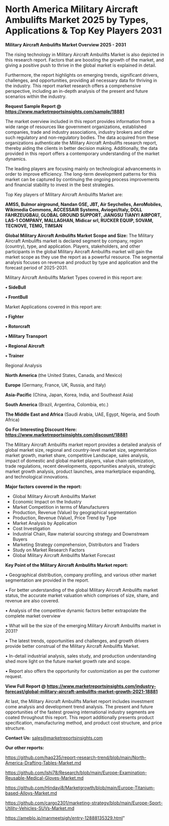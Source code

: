 # North America Military Aircraft Ambulifts Market 2025 by Types, Applications & Top Key Players 2031

<Strong> Military Aircraft Ambulifts Market Overview 2025 - 2031</strong>

The rising technology in Military Aircraft Ambulifts Market is also depicted in this research report. Factors that are boosting the growth of the market, and giving a positive push to thrive in the global market is explained in detail.

Furthermore, the report highlights on emerging trends, significant drivers, challenges, and opportunities, providing all necessary data for thriving in the industry. This report market research offers a comprehensive perspective, including an in-depth analysis of the present and future scenarios within the industry.

<strong>Request Sample Report @ <a href=https://www.marketreportsinsights.com/sample/18881>https://www.marketreportsinsights.com/sample/18881</a></strong>

The market overview included in this report provides information from a wide range of resources like government organizations, established companies, trade and industry associations, industry brokers and other such regulatory and non-regulatory bodies. The data acquired from these organizations authenticate the Military Aircraft Ambulifts research report, thereby aiding the clients in better decision making. Additionally, the data provided in this report offers a contemporary understanding of the market dynamics.

The leading players are focusing mainly on technological advancements in order to improve efficiency. The long-term development patterns for this market can be captured by continuing the ongoing process improvements and financial stability to invest in the best strategies.

Top Key players of Military Aircraft Ambulifts Market are:

<strong>AMSS, Bulmor airground, Nandan GSE, JBT, Air Seychelles, AeroMobiles, Wikimedia Commons, ACCESSAIR Systems, Aviogei/Italy, DOLL FAHRZEUGBAU, GLOBAL GROUND SUPPORT, JIANGSU TIANYI AIRPORT, LAS-1 COMPANY, MALLAGHAN, Midicar srl, RUCKER EQUIP, SOVAM, TECNOVE, TEMG, TIMSAN</strong>

<strong><b>Global Military Aircraft Ambulifts Market Scope and Size:</b></strong>
The Military Aircraft Ambulifts market is declared segment by company, region (country), type, and application. Players, stakeholders, and other participants in the global Military Aircraft Ambulifts market will gain the market scope as they use the report as a powerful resource. The segmental analysis focuses on revenue and product by type and application and the forecast period of 2025-2031.

Military Aircraft Ambulifts Market Types covered in this report are:

<strong>• SideBull

• FrontBull</strong>

Market Applications covered in this report are:

<strong>• Fighter

• Rotorcraft

• Military Transport

• Regional Aircraft

• Trainer</strong> 

Regional Analysis

<strong>North America</strong> (the United States, Canada, and Mexico)

<strong>Europe</strong> (Germany, France, UK, Russia, and Italy)

<strong>Asia-Pacific</strong> (China, Japan, Korea, India, and Southeast Asia)

<strong>South America</strong> (Brazil, Argentina, Colombia, etc.)

<strong>The Middle East and Africa</strong> (Saudi Arabia, UAE, Egypt, Nigeria, and South Africa)

<strong>Go For Interesting Discount Here: <a href=https://www.marketreportsinsights.com/discount/18881>https://www.marketreportsinsights.com/discount/18881</a></strong>

The Military Aircraft Ambulifts market report provides a detailed analysis of global market size, regional and country-level market size, segmentation market growth, market share, competitive Landscape, sales analysis, impact of domestic and global market players, value chain optimization, trade regulations, recent developments, opportunities analysis, strategic market growth analysis, product launches, area marketplace expanding, and technological innovations.

<strong><b>Major factors covered in the report:</b></strong>
<ul>
  <li>Global Military Aircraft Ambulifts Market </li>
  <li>Economic Impact on the Industry</li>
  <li>Market Competition in terms of Manufacturers</li>
  <li>Production, Revenue (Value) by geographical segmentation</li>
  <li>Production, Revenue (Value), Price Trend by Type</li>
  <li>Market Analysis by Application</li>
  <li>Cost Investigation</li>
  <li>Industrial Chain, Raw material sourcing strategy and Downstream Buyers</li>
  <li>Marketing Strategy comprehension, Distributors and Traders</li>
  <li>Study on Market Research Factors</li>
  <li>Global Military Aircraft Ambulifts Market Forecast</li>
</ul>

<strong><b>Key Point of the Military Aircraft Ambulifts Market report:</b></strong>

• Geographical distribution, company profiling, and various other market segmentation are provided in the report.

• For better understanding of the global Military Aircraft Ambulifts market status, the accurate market valuation which comprises of size, share, and revenue are also covered.

• Analysis of the competitive dynamic factors better extrapolate the complete market overview

• What will be the size of the emerging Military Aircraft Ambulifts market in 2031?

• The latest trends, opportunities and challenges, and growth drivers provide better construal of the Military Aircraft Ambulifts Market.

• In-detail industrial analysis, sales study, and production understanding shed more light on the future market growth rate and scope.

• Report also offers the opportunity for customization as per the customer request.

<strong><b>View Full Report @ <a href=https://www.marketreportsinsights.com/industry-forecast/global-military-aircraft-ambulifts-market-growth-2021-18881>https://www.marketreportsinsights.com/industry-forecast/global-military-aircraft-ambulifts-market-growth-2021-18881</a></b></strong>


At last, the Military Aircraft Ambulifts Market report includes investment come analysis and development trend analysis. The present and future opportunities of the fastest growing international industry segments are coated throughout this report. This report additionally presents product specification, manufacturing method, and product cost structure, and price structure.

<strong>Contact Us:</strong>
sales@marketreportsinsights.com

<strong>Our other reports:</strong>

<a href=https://github.com/haq235/report-research-trend/blob/main/North-America-Drafting-Tables-Market.md>https://github.com/haq235/report-research-trend/blob/main/North-America-Drafting-Tables-Market.md</a>

<a href=https://github.com/Ishi78/Research/blob/main/Europe-Examination-Reusable-Medical-Gloves-Market.md>https://github.com/Ishi78/Research/blob/main/Europe-Examination-Reusable-Medical-Gloves-Market.md</a>

<a href=https://github.com/Hindavi8/Marketgrowth/blob/main/Europe-Titanium-based-Alloys-Market.md>https://github.com/Hindavi8/Marketgrowth/blob/main/Europe-Titanium-based-Alloys-Market.md</a>

<a href=https://github.com/cargo2301/marketing-strategy/blob/main/Europe-Sport-Utility-Vehicles-SUVs-Market.md>https://github.com/cargo2301/marketing-strategy/blob/main/Europe-Sport-Utility-Vehicles-SUVs-Market.md</a>

<a href=https://ameblo.jp/manmeetsigh/entry-12888135329.html>https://ameblo.jp/manmeetsigh/entry-12888135329.html</a>"

